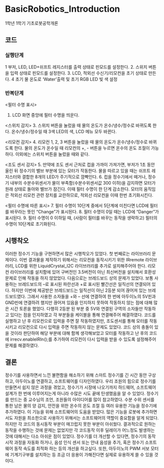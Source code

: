 # BasicRobotics_Introduction
1학년 1학기 기초로봇공학개론

## 코드
### 실행단계
1 부저, LED, LED+쉬프트 레지스터를 출력 상태로 핀모드를 설정한다.
2. 스위치 버튼을 입력 상태로 핀모드를 설정한다.
3. LCD, 적외선 수신기/리모컨을 초기 상태로 만든다.
4 초기 물 온도로 ‘Water’출력 및 초기 RGB LED 빛 색 설정

### 반복단계
<필터 수명 표시>
1. LCD 화면 중앙에 필터 수명을 띄운다.
   
<스위치 감지>
3. 스위치 버튼을 눌렀을 때 물의 온도가 온수/냉수/정수로 바뀌도록 한다. 온수/냉수/정수일 때 3색 LED의 색, LCD 메뉴 모두 바뀐다.

<리모컨 감지>
4. 리모컨 1, 2, 3 버튼을 눌렀을 때 물의 온도가 온수/냉수/정수로 바뀌도록 한다. 물의 온도가 온수일 때 리모컨의 +, - 버튼을 누르면 온수의 온도 조절이 가능하다. 이외에는 스위치 버튼을 눌렀을 때와 같다.

<조도 센서 감지>
5. 만약에 조도 센서 근처로 컵을 가까이 가져가면, 부저가 1초 동안 울린 뒤 정수기의 밸브 부분에 있는 모터가 작동한다. 물을 따르고 있을 때는 쉬프트 레지스터와 결합한 8개의 LED가 주기적으로 깜빡인다.
6. 컵을 정수기에서 떼거나, 정수기 내부의 수분수위센서가 물이 부족함(수분수위센서값 300 이하)을 감지하면 모터가 원래 상태로 돌아와 밸브가 잠긴다. 이때 필터 수명이 한 단계 감소한다. 모터의 움직임은 적외선 리모컨 관련 장치를 교란하므로, 적외선 리모컨을 이때 한번 초기화시킨다.

<필터 수명에 따른 표시>
7. 필터 수명이 10단계 중에서 5단계에 미친다면 LCD에 필터를 바꾸라는 뜻인 “Change”가 표시된다.
8. 필터 수명이 0일 때는 LCD에 “Danger”가 표시된다.
9. 필터 수명이 0 이하일 때, (사람이 필터를 바꾸는 동작을 생략하고) 필터의 수명이 10단계로 초기화된다.


## 시행착오
이러한 정수기 기능을 구현하면서 많은 시행착오가 있었다.
 첫 번째로는 라이브러리 문제이다. 이번 결과물을 제작하기 위해서는 리모컨을 동작시키기 위한 IRremote 라이브러리, LCD를 위한 LiquidCrystal_I2C 라이브러리를 추가로 설치해주어야 한다. 리모컨 라이브러리를 설치함에 있어 구버전인 3.5버전이 아닌 최신버전을 설치해서 호환성 문제로 인해 작동을 하지 않았었다. 
 다음으로는 브레드보드 상의 문제가 있었다. 보통 사용하는 브레드보드의 –로 표시된 파란선과 +로 표시된 빨간선은 일직선의 연결되어 있다. 하지만 이번에 제공받은 브레드보드는 일직선이 아닌 2등분 되어 끊어져 있는 브레드보드였다. 그래서 사용한 소자들을 +와 – 선에 연결하여 한 번에 아두이노의 5V핀과 GND핀에 연결하려 했지만 끊어져 있음을 인지하지 못하여 작동하지 않는 점에 대해 많은 시간 토론을 했었다. 다행히 2등분 된 부분 중 5V와 연결된 구역의 소자들만 작동하고 있다는 점을 인지하였고 각 부분들을 케이블을 통해 연결해주어 해결하였다.
 코드를 실행하고 난 후 리모컨으로 입력을 주면 잘 작동하였지만, 조도센서를 통해 모터를 작동시키고 리모컨으로 다시 입력을 주면 작동하지 않는 문제도 있었다. 코드 상의 충돌이 있을 것이라 판단하여 해당 부분에 대해 함께 생각해보았고 모터를 작동하고 난 후의 코드에 irrecv.enableIRIn();를 추가하여 리모컨이 다시 입력을 받을 수 있도록 설정해주어 문제를 해결하였다.

 ## 결론
  정수기를 사용하면서 느낀 불편함을 해소하기 위해 스마트 정수기를 긴 시간 동안 구상하고, 아두이노를 연결하고, 소프트웨어를 디자인하였다. 우리 조원의 힘으로 정수기를 만들면서 쉽지 않은 과정을 겪었고, 정수기가 시장에 나오기까지 하드웨어, 소프트웨어 설계가 한 번에 이루어지는게 아니라 수많은 시도 끝에 탄생했음을 알 수 있었다.
 정수기를 만드는 중 교수님의 조언, 조원들의 아이디어를 많이 참고하였다. 수분 수위 센서를 통한 남은 물의 양 감지, 안전을 위한 온수의 온도 조절 등 여러 유용한 기능을 정수기에 추가하였다. 이 기능을 위해 소프트웨어의 도움을 받았다. 많은 기능을 로봇에 추가하면서도 자원을 최소한으로 사용하기 위해서는 소프트웨어의 역할이 중요함을 알게 되었다.
 하지만 각 코드의 동시동작 부분이 매끄럽지 못한 부분이 아쉬웠다. 결과적으로 원하는 동작을 수행하는 것에 문제는 없었지만 각 코드동작 이후 딜레이가 어느정도 발생하는 것에 대해서는 다소 아쉬운 점이 있었다. 정수기를 더 개선할 수 있다면, 정수기의 동작 시작 과정을 자동화 하거나, 음성 인식 센서 또는 안내 음성을 추가, 혹은 정수기 소프트웨어 동작 속도를 최적화 하는 등의 개선을 하고싶다. 또한, 아두이노의 PWM 서보 모터에 기계기구부를 설치하는 등 조금 더 응용이 가해진다면 실제로 유용하게 쓸 수 있을 것이다.
